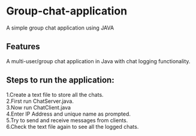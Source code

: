 # Group-chat-application
A simple group chat application using JAVA
## Features
 A multi-user/group chat application in Java with chat logging functionality.
## Steps to run the application:
1.Create a text file to store all the chats.<br>
2.First run ChatServer.java.<br>
3.Now run ChatClient.java<br>
4.Enter IP Address and unique name as prompted.<br>
5.Try to send and receive messages from clients.<br>
6.Check the text file again to see all the logged chats.
